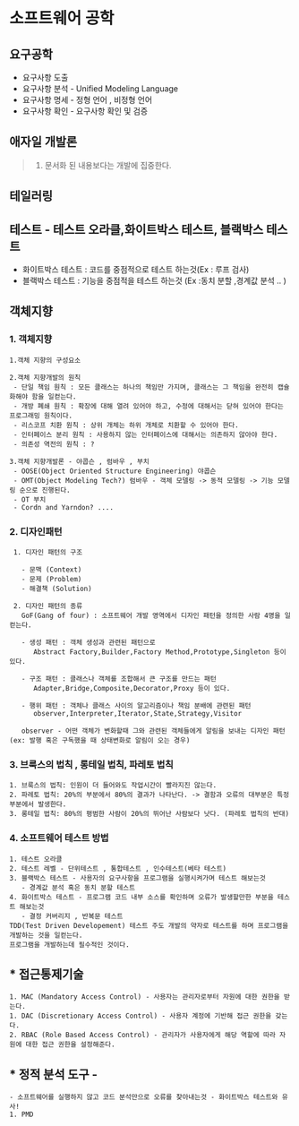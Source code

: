# 소프트웨어 공학


## 요구공학

   - 요구사항 도출 
   - 요구사항 분석 - Unified Modeling Language
   - 요구사항 명세 - 정형 언어 , 비정형 언어
   - 요구사항 확인 - 요구사항 확인 및 검증

## 애자일 개발론 
  > 1) 문서화 된 내용보다는 개발에 집중한다.

## 테일러링

## 테스트 - 테스트 오라클,화이트박스 테스트, 블랙박스 테스트 
   - 화이트박스 테스트 : 코드를 중점적으로 테스트 하는것(Ex : 루프 검사)
   - 블랙박스 테스트 : 기능을 중점적을 테스트 하는것 (Ex :동치 분할 ,경계값 분석 .. )
## 객체지향

### 1. 객체지향
    
    1.객체 지향의 구성요소     

    2.객체 지향개발의 원칙
     - 단일 책임 원칙 : 모든 클래스는 하나의 책임만 가지며, 클래스는 그 책임을 완전히 캡슐화해야 함을 일컫는다.
     - 개방 폐쇄 원칙 : 확장에 대해 열려 있어야 하고, 수정에 대해서는 닫혀 있어야 한다는 프로그래밍 원칙이다.
     - 리스코프 치환 원칙 : 상위 개체는 하위 개체로 치환할 수 있어야 한다.
     - 인터페이스 분리 원칙 : 사용하지 않는 인터페이스에 대해서는 의존하지 않아야 한다. 
     - 의존성 역전의 원칙 : ?
    
    3.객체 지향개발론 - 야콥슨 , 럼바우 , 부치
     - OOSE(Object Oriented Structure Engineering) 야콥슨
     - OMT(Object Modeling Tech?) 럼바우 - 객체 모델링 -> 동적 모델링 -> 기능 모델링 순으로 진행된다.
     - OT 부치
     - Cordn and Yarndon? ....
### 2. 디자인패턴

     1. 디자인 패턴의 구조

       - 문맥 (Context)
       - 문제 (Problem)
       - 해결책 (Solution)

     2. 디자인 패턴의 종류 
       GoF(Gang of four) : 소프트웨어 개발 영역에서 디자인 패턴을 정의한 사람 4명을 일컫는다.

       - 생성 패턴 : 객체 생성과 관련된 패턴으로 
          Abstract Factory,Builder,Factory Method,Prototype,Singleton 등이 있다.
       
       - 구조 패턴 : 클래스나 객체를 조합해서 큰 구조를 만드는 패턴 
          Adapter,Bridge,Composite,Decorator,Proxy 등이 있다.

       - 행위 패턴 : 객체나 클래스 사이의 알고리즘이나 책임 분배에 관련된 패턴
          observer,Interpreter,Iterator,State,Strategy,Visitor
        
       observer - 어떤 객체가 변화할때 그와 관련된 객체들에게 알림을 보내는 디자인 패턴 (ex: 발행 혹은 구독했을 때 상태변화로 알림이 오는 경우)

       

### 3. 브룩스의 법칙 , 롱테일 법칙, 파레토 법칙

    1. 브룩스의 법칙: 인원이 더 들어와도 작업시간이 빨라지진 않는다.
    2. 파레토 법칙: 20%의 부분에서 80%의 결과가 나타난다. -> 결함과 오류의 대부분은 특정부분에서 발생한다.
    3. 롱테일 법칙: 80%의 평범한 사람이 20%의 뛰어난 사람보다 낫다. (파레토 법칙의 반대)


### 4. 소프트웨어 테스트 방법

    
    1. 테스트 오라클 
    2. 테스트 레벨 - 단위테스트 , 통합테스트 , 인수테스트(베타 테스트)
    3. 블랙박스 테스트 - 사용자의 요구사항을 프로그램을 실행시켜가며 테스트 해보는것
       - 경계값 분석 혹은 동치 분할 테스트
    4. 화이트박스 테스트 - 프로그램 코드 내부 소스를 확인하며 오류가 발생할만한 부분을 테스트 해보는것
       - 결정 커버리지 , 반복문 테스트 
    TDD(Test Driven Developement) 테스트 주도 개발의 약자로 테스트를 하며 프로그램을 개발하는 것을 일컫는다.   
    프로그램을 개발하는데 필수적인 것이다.

## * 접근통제기술
    1. MAC (Mandatory Access Control) - 사용자는 관리자로부터 자원에 대한 권한을 받는다.
    1. DAC (Discretionary Access Control) - 사용자 계정에 기반해 접근 권한을 갖는다.
    2. RBAC (Role Based Access Control) - 관리자가 사용자에게 해당 역할에 따라 자원에 대한 접근 권한을 설정해준다.

## * 정적 분석 도구 - 
    - 소프트웨어를 실행하지 않고 코드 분석만으로 오류를 찾아내는것 - 화이트박스 테스트와 유사!
    1. PMD


